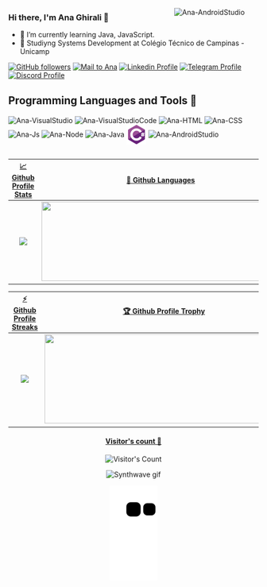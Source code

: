   <img src="https://user-images.githubusercontent.com/91635391/171524159-ef0869a7-4436-424a-8aa2-bff9d5f69475.png" align=
"right" alt="Ana-AndroidStudio" width="170" >

### Hi there, I'm Ana Ghirali 👋


- 🌱 I’m currently learning Java, JavaScript.
- 📖 Studiyng Systems Development at Colégio Técnico de Campinas - Unicamp


[<img alt="GitHub followers" src="https://img.shields.io/github/followers/Anaghirali?label=Follow&style=social" height="22" title="Follow me"/>][github]
[<img alt="Mail to Ana" src="https://img.shields.io/badge/-Gmail-c14438?style=flat&logo=Gmail&logoColor=white" height="22" title="Anaghirali@gmail.com" />][email]
[<img alt="Linkedin Profile" src="https://img.shields.io/badge/-LinkedIn-blue?style=flat-square&logo=Linkedin&logoColor=white&link=https://www.linkedin.com/in/Anaghirali" height="22" />][linkedin]
[<img alt="Telegram Profile" src="https://img.shields.io/badge/-Telegram-black?style=flat-square&logo=Telegram&link=https://www.linkedin.com/in/Anaghirali" height="22" />][telegram] 
[<img alt="Discord Profile" src="https://img.shields.io/badge/Discord-7289DA?style=for-the-badge&logo=discord&logoColor=white&link=dsc.bio/Anaghirali" height="22" />][discord]

[github]: https://github.com/Anaghirali
[linkedin]:www.linkedin.com/in/Anaghirali
[email]: mailto:anaghirali@gmail.com
[telegram]: https://t.me/Anaghirali
[discord]: https://dsc.bio/Anaghirali


## Programming Languages and Tools 🚀

<div style="display: inline_block"> 
  
  <img align="center" alt="Ana-VisualStudio" width="40" src="https://img.icons8.com/fluency/50/000000/visual-studio-2019.png">
  <img align="center" alt="Ana-VisualStudioCode" width="40" src="https://img.icons8.com/color/48/000000/visual-studio-code-2019.png">
  <img align="center" alt="Ana-HTML" width="40" src="https://cdn.jsdelivr.net/gh/devicons/devicon/icons/html5/html5-original.svg">
  <img align="center" alt="Ana-CSS" width="40" src="https://cdn.jsdelivr.net/gh/devicons/devicon/icons/css3/css3-original.svg">
  <img align="center" alt="Ana-Js" width="40" src="https://img.icons8.com/color/240/000000/javascript.png">
  <img align="center" alt="Ana-Node" width="40" src="https://img.icons8.com/color/240/000000/nodejs.png">
  <img align="center" alt="Ana-Java" width="40" src="https://cdn.jsdelivr.net/gh/devicons/devicon/icons/java/java-original-wordmark.svg">
  <img align="center" alt="Ana-CSharp" width="40" src="https://raw.githubusercontent.com/devicons/devicon/master/icons/csharp/csharp-original.svg">
  <img align="center" alt="Ana-AndroidStudio" width="40" src="https://cdn.jsdelivr.net/gh/devicons/devicon/icons/androidstudio/androidstudio-original.svg">

</div>

##

| [📈 Github Profile Stats](https://github.com/anuraghazra/github-readme-stats#github-stats-card) | [📓 Github Languages](https://github.com/anuraghazra/github-readme-stats#top-languages-card) |
| :---: | :---: |
| <img height="180" src="https://github-readme-stats.vercel.app/api?username=Anaghirali&show_icons=true&theme=highcontrast" /> | <img height="160" width="480"  src="https://github-readme-stats.vercel.app/api/top-langs/?username=Anaghirali&theme=highcontrast&layout=compact" /> |

| [⚡️ Github Profile Streaks](https://github.com/DenverCoder1/github-readme-streak-stats#github-readme-streak-stats) | [🏆 Github Profile Trophy](https://github.com/ryo-ma/github-profile-trophy#github-profile-trophy)
| :---: | :---: |
| <img height="180" src="https://github-readme-streak-stats.herokuapp.com?user=Anaghirali&theme=highcontrast&date_format=M%20j%5B%2C%20Y%5D&ring=DD0000&currStreakNum=DDC900&fire=DD0000&currStreakLabel=DDC900&sideLabels=00DDD6" /> | <img height="180" width="480" src="https://github-profile-trophy.vercel.app/?username=Anaghirali&theme=juicyfresh&row=2&column=5&margin-w=15&margin-h=15&rank=SECRET,SSS,SS,S,AAA,AA,A,B,C" /> |


<div align="center">

[<h4>Visitor's count 👀</h4>](https://dev.to/ryanlanciaux/visitor-count-on-your-github-profile-with-one-line-of-markdown-593g)
<img src="https://profile-counter.glitch.me/Anaghirali/count.svg" alt="Visitor's Count" title="Visitor's Count"/>

<img src="https://i.pinimg.com/originals/84/9a/3d/849a3d5dc8097ab17fe0692dcfe3db55.gif" alt="Synthwave gif" >

![Snake animation](https://github.com/Anaghirali/Anaghirali/blob/output/github-contribution-grid-snake.svg)
  
</div>
